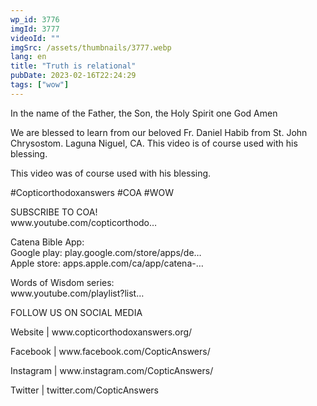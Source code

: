 ```yaml
---
wp_id: 3776
imgId: 3777
videoId: ""
imgSrc: /assets/thumbnails/3777.webp
lang: en
title: "Truth is relational"
pubDate: 2023-02-16T22:24:29
tags: ["wow"]
---
```


<!-- page: 6 -->

<p>In the name of the Father, the Son, the Holy Spirit one God Amen</p>
<p>We are blessed to learn from our beloved Fr. Daniel Habib from St. John Chrysostom. Laguna Niguel, CA. This video is of course used with his blessing.</p>
<p>This video was of course used with his blessing.</p>
<p>#Copticorthodoxanswers #COA #WOW</p>
<p>SUBSCRIBE TO COA!<br />
www.youtube.com/copticorthodo&#8230;</p>
<p>Catena Bible App:<br />
Google play: play.google.com/store/apps/de&#8230;<br />
Apple store: apps.apple.com/ca/app/catena-​&#8230;</p>
<p>Words of Wisdom series:<br />
www.youtube.com/playlist?list&#8230;</p>
<p>FOLLOW US ON SOCIAL MEDIA</p>
<p>Website | www.copticorthodoxanswers.org/</p>
<p>Facebook | www.facebook.com/CopticAnswers/</p>
<p>Instagram | www.instagram.com/CopticAnswers/</p>
<p>Twitter | twitter.com/CopticAnswers</p>
